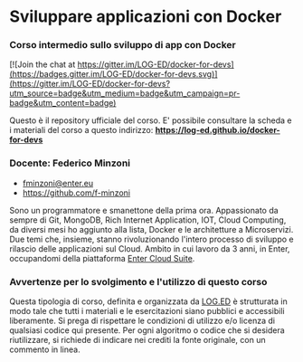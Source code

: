 # Sviluppare applicazioni con Docker
### Corso intermedio sullo sviluppo di app con Docker

[![Join the chat at https://gitter.im/LOG-ED/docker-for-devs](https://badges.gitter.im/LOG-ED/docker-for-devs.svg)](https://gitter.im/LOG-ED/docker-for-devs?utm_source=badge&utm_medium=badge&utm_campaign=pr-badge&utm_content=badge)

Questo è il repository ufficiale del corso. E' possibile consultare la scheda e i materiali del corso a questo indirizzo: 
**https://log-ed.github.io/docker-for-devs**

### Docente: Federico Minzoni  
- fminzoni@enter.eu  
- https://github.com/f-minzoni  

Sono un programmatore e smanettone della prima ora. Appassionato da sempre di Git, MongoDB, Rich Internet Application, IOT, Cloud Computing, da diversi mesi ho aggiunto alla lista, Docker e le architetture a Microservizi. Due temi che, insieme, stanno rivoluzionando l'intero processo di sviluppo e rilascio delle applicazioni sul Cloud. Ambito in cui lavoro da 3 anni, in Enter, occupandomi della piattaforma [Enter Cloud Suite](http://www.entercloudsuite.com).

### Avvertenze per lo svolgimento e l'utilizzo di questo corso

Questa tipologia di corso, definita e organizzata da [LOG.ED](https://loged.it) è strutturata in modo tale che tutti i materiali e le esercitazioni siano pubblici e accessibili liberamente. Si prega di rispettare le condizioni di utilizzo e/o licenza di qualsiasi codice qui presente. Per ogni algoritmo o codice che si desidera riutilizzare, si richiede di indicare nei crediti la fonte originale, con un commento in linea.

